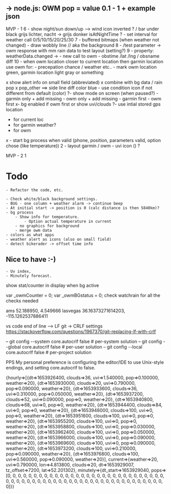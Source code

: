 -> node.js: OWM pop = value 0.1 - 1  + example json
--------------------

MVP - 1 
6 - show night/sun down/up  --> wind icon inverted ? / bar under black
	grijs lichter, nacht -> grijs donker
	isAtNightTime
? - set interval for weather call 0/5/10/15/20/25/30
7 -  buffered bitmaps (when weather not changed)
	- draw wobbly line // aka the background
8 - /test parameter -> owm response with mm rain data to test layout (setting?)
9 - property: weatherData.changed -> 
	- new call to owm
	- obstime /lat /lng / obsname diff
10 - when owm location closer to current location then garmin location use owm for:
	- precepation chance / weather etc..
	- mark owm location green, garmin location light gray or something

x show alert info on small field (abbreviated)
x combine with bg data / rain pop 
  x pop_other ==> side line diff color blue
    - use condition icon if not different from default (color)
    ?- show mode on screen (when paused?)
      - garmin only + add missing
      - owm only + add missing
      - garmin first
      - owm first
    x- bg enabled if owm first or show uvi/clouds
?- use intial stored gps location
  - for current loc
  - for garmin weather?
  - for owm


x - start bg process when valid (phone, position, parameters valid, option chose (like temperature))
2 - layout garmin / owm
	- uvi icon () ?


MVP - 2
1 
# Todo
	- Refactor the code, etc.
	
	- Check white/black background settings.
	- BUG - one column + weather alarm -> continue beep
	- At initial start -> position is 0 (calc distance is then 5840km)? 			
	- bg process
     	- Show info for temperature.
         	- Option actual temperature in current
     	- no graphics for background
    	- merge owm data
    - colors as what apps
    - weather alert as icons (also on small field)
    - detect bikerader -> offset time info
## Nice to have :-)
	- Uv index,
	- Minutely forecast.

show stat/counter in display when bg active

var _owmCounter = 0; 
var _owmBGstatus = 0;
check watchrain for all the checks needed

ams 52.188950, 4.549666
lasvegas 36.16373271614203, -115.1262537886411


vs code end of line --> LF
git -> CRLF settings
https://stackoverflow.com/questions/1967370/git-replacing-lf-with-crlf

  – git config --system core.autocrlf false            # per-system solution
  – git config --global core.autocrlf false            # per-user solution
  – git config --local core.autocrlf false              # per-project solution

PPS My personal preference is configuring the editor/IDE to use Unix-style endings, and setting core.autocrlf to false.


{hourly=>[{dt=>1653926400, clouds=>36, uvi=>1.540000, pop=>0.100000, weather=>20}, {dt=>1653930000, clouds=>20, uvi=>0.790000, pop=>0.090000, weather=>20}, {dt=>1653933600, clouds=>36, uvi=>0.310000, pop=>0.050000, weather=>20}, {dt=>1653937200, clouds=>52, uvi=>0.090000, pop=>0, weather=>20}, {dt=>1653940800, clouds=>68, uvi=>0, pop=>0, weather=>20}, {dt=>1653944400, clouds=>84, uvi=>0, pop=>0, weather=>20}, {dt=>1653948000, clouds=>100, uvi=>0, pop=>0, weather=>20}, {dt=>1653951600, clouds=>100, uvi=>0, pop=>0, weather=>20}, {dt=>1653955200, clouds=>100, uvi=>0, pop=>0, weather=>20}, {dt=>1653958800, clouds=>100, uvi=>0, pop=>0.030000, weather=>20}, {dt=>1653962400, clouds=>100, uvi=>0, pop=>0.050000, weather=>20}, {dt=>1653966000, clouds=>100, uvi=>0, pop=>0.090000, weather=>20}, {dt=>1653969600, clouds=>100, uvi=>0, pop=>0.090000, weather=>20}, {dt=>1653973200, clouds=>100, uvi=>0.210000, pop=>0.090000, weather=>20}, {dt=>1653976800, clouds=>100, uvi=>0.560000, pop=>0.090000, weather=>20}], current=>{weather=>20, uvi=>0.790000, lon=>4.813800, clouds=>20, dt=>1653929007, tz_offset=>7200, lat=>52.201302}, minutely=>{dt_start=>1653929040, pops=>[0, 0, 0, 0, 0, 0, 0, 0, 0, 0, 0, 0, 0, 0, 0, 0, 0, 0, 0, 0, 0, 0, 0, 0, 0, 0, 0, 0, 0, 0, 0, 0, 0, 0, 0, 0, 0, 0, 0, 0, 0, 0, 0, 0, 0, 0, 0, 0, 0, 0, 0, 0, 0, 0, 0, 0, 0, 0, 0, 0, 0]}}